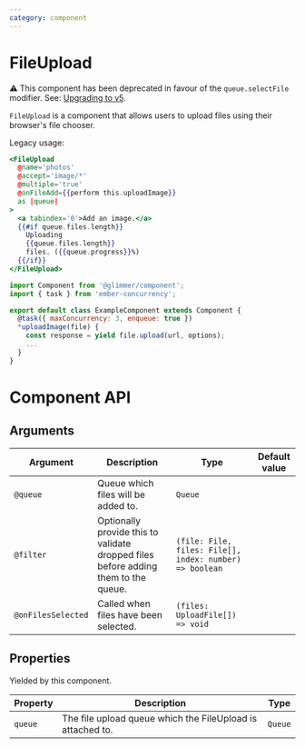 ```yaml
---
category: component
---
```


# FileUpload

⚠️ This component has been deprecated in favour of the `queue.selectFile` modifier. See: [Upgrading to v5](../../docs/upgrade-guide#fileupload-component).

`FileUpload` is a component that allows users to upload files using their browser's file chooser.

Legacy usage:

```hbs
<FileUpload
  @name='photos'
  @accept='image/*'
  @multiple='true'
  @onFileAdd={{perform this.uploadImage}}
  as |queue|
>
  <a tabindex='0'>Add an image.</a>
  {{#if queue.files.length}}
    Uploading
    {{queue.files.length}}
    files. ({{queue.progress}}%)
  {{/if}}
</FileUpload>
```

```js
import Component from '@glimmer/component';
import { task } from 'ember-concurrency';

export default class ExampleComponent extends Component {
  @task({ maxConcurrency: 3, enqueue: true })
  *uploadImage(file) {
    const response = yield file.upload(url, options);
    ...
  }
}
```

# Component API

## Arguments

| Argument           | Description                                                                        | Type                                                    | Default value |
| ------------------ | ---------------------------------------------------------------------------------- | ------------------------------------------------------- | ------------- |
| `@queue`           | Queue which files will be added to.                                                | `Queue`                                                 |               |
| `@filter`          | Optionally provide this to validate dropped files before adding them to the queue. | `(file: File, files: File[], index: number) => boolean` |               |
| `@onFilesSelected` | Called when files have been selected.                                              | `(files: UploadFile[]) => void`                         |               |

## Properties

Yielded by this component.

| Property | Description                                                | Type    |
| -------- | ---------------------------------------------------------- | ------- |
| `queue`  | The file upload queue which the FileUpload is attached to. | `Queue` |

